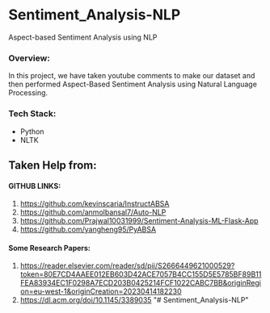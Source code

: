 # Sentiment_Analysis-NLP
Aspect-based Sentiment Analysis using NLP

### Overview:
In this project, we have taken youtube comments to make our dataset and then performed Aspect-Based Sentiment Analysis using Natural Language Processing.

### Tech Stack:
- Python
- NLTK

## Taken Help from:

#### GITHUB LINKS:
1. https://github.com/kevinscaria/InstructABSA
2. https://github.com/anmolbansal7/Auto-NLP
3. https://github.com/Prajwal10031999/Sentiment-Analysis-ML-Flask-App
4. https://github.com/yangheng95/PyABSA

#### Some Research Papers:
1. https://reader.elsevier.com/reader/sd/pii/S2666449621000529?token=80E7CD4AAEE012EB603D42ACE7057B4CC155D5E5785BF89B11FEA83934EC1F0298A7ECD203B0425214FCF1022CABC7BB&originRegion=eu-west-1&originCreation=20230414182230
2. https://dl.acm.org/doi/10.1145/3389035
"# Sentiment_Analysis-NLP" 
